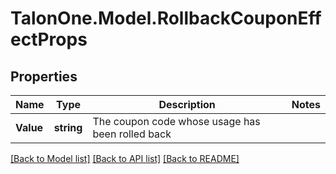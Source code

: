 
# TalonOne.Model.RollbackCouponEffectProps

## Properties

Name | Type | Description | Notes
------------ | ------------- | ------------- | -------------
**Value** | **string** | The coupon code whose usage has been rolled back | 

[[Back to Model list]](../README.md#documentation-for-models)
[[Back to API list]](../README.md#documentation-for-api-endpoints)
[[Back to README]](../README.md)

